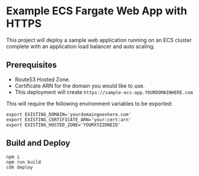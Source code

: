 # Example ECS Fargate Web App with HTTPS

This project will deploy a sample web application running on an ECS cluster complete with an application load balancer and auto scaling.

## Prerequisites

- Route53 Hosted Zone.
- Certificate ARN for the domain you would like to use.
- This deployment will create `https://sample-ecs-app.YOURDOMAINHERE.com`

This will require the following environment variables to be exported:

    export EXISTING_DOMAIN='yourdomaingoeshere.com'
    export EXISTING_CERTIFICATE_ARN='your:cert:arn'
    export EXISTING_HOSTED_ZONE='YOURXYZZONEID'

## Build and Deploy

    npm i
    npm run build
    cdk deploy
